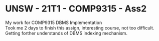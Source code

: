 # UNSW - 21T1 - COMP9315 - Ass2
My work for COMP9315 DBMS Implementation   
Took me 2 days to finish this assign, interesting course, not too difficult.
Getting forther understands of DBMS indexing mechanism.
